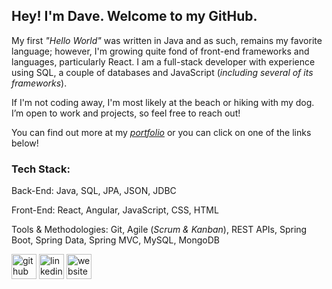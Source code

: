 ## Hey! I'm Dave. Welcome to my GitHub.

My first _"Hello World"_ was written in Java and as such, remains my favorite language; however, I'm growing quite fond of front-end frameworks and languages, particularly React. I am a full-stack developer with experience using SQL, a couple of databases and JavaScript (_including several of its frameworks_). 

If I'm not coding away, I'm most likely at the beach or hiking with my dog. I’m open to work and projects, so feel free to reach out!

You can find out more at my [_portfolio_](https://dave-estrada.com/) or you can click on one of the links below!

### Tech Stack:

Back-End:
Java, SQL, JPA, JSON, JDBC

Front-End: 
React, Angular, JavaScript, CSS, HTML

Tools & Methodologies:
Git, Agile (_Scrum & Kanban_), REST APIs, Spring Boot, Spring Data, Spring MVC, MySQL, MongoDB


[<img src='https://cdn.jsdelivr.net/npm/simple-icons@3.0.1/icons/github.svg' alt='github' height='40'>](https://github.com/David-EstradaSD) [<img src='https://cdn.jsdelivr.net/npm/simple-icons@3.0.1/icons/linkedin.svg' alt='linkedin' height='40'>](https://www.linkedin.com/in/https://www.linkedin.com/in/dave-estrada//)  [<img src='https://cdn.jsdelivr.net/npm/simple-icons@3.0.1/icons/icloud.svg' alt='website' height='40'>](https://dave-estrada.com/)  

<!-- [![David's GitHub stats](https://github-readme-stats.vercel.app/api?username=David-EstradaSD&theme=tokyonight&show_icons=true)](https://github.com/David-EstradaSD/github-readme-stats) -->
